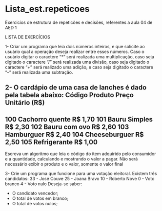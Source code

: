 # Lista_est.repeticoes
Exercicios de estrutura de repeticões e decisões, referentes a aula 04 de AED 1

LISTA DE EXERCÍCIOS 

1- Criar um programa que leia dois números inteiros, e que solicite ao usuário qual a operação 
  deseja realizar entre esses números. Caso o usuário digitar o caractere “*” será realizada uma multiplicação, 
  caso seja digitado o caractere “/” será realizada uma divisão, caso seja digitado o caractere “+” 
  será realizado uma adição, e caso seja digitado o caractere “–” será realizada uma subtração.

2- O cardápio de uma casa de lanches é dado pela tabela abaixo:
  Código Produto Preço Unitário (R$)
  ---------------------------------
  100  Cachorro quente   R$ 1,70
  101   Bauru Simples    R$ 2,30
  102   Bauru com ovo    R$ 2,60
  103   Hamburguer       R$ 2,40
  104   Cheeseburguer    R$ 2,50
  105   Refrigerante     R$ 1,00
  ----------------------------------
  Escreva um algoritmo que leia o código do item adquirido pelo consumidor e a
  quantidade, calculando e mostrando o valor a pagar. Não será necessário exibir o produto
  e o valor, somente o valor final

3- Crie um programa que funcione para uma votação eleitoral. Existem três candidatos:
  33 - José Couve
  25 - Joana Bravo
  10 - Roberto Nove
  0 - Voto branco
  4 - Voto nulo
  Deseja-se saber:
  - O candidato vencedor;
  - O total de votos em branco;
  - O total de votos nulos;
